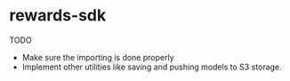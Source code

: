 # rewards-sdk

TODO

- Make sure the importing is done properly 
- Implement other utilities like saving and pushing models to S3 storage.